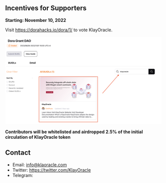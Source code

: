 ## Incentives for Supporters

**Starting: November 10, 2022**

Visit https://dorahacks.io/dora/1/ to vote KlayOracle.

![Vote KlayOracle](https://github.com/alofeoluwafemi/klay-oracle-presentation/blob/master/images/vote-us.png)

**Contributors will be whitelisted and airdropped 2.5% of the initial circulation of KlayOracle token**

## Contact

- Email: <info@klaoracle.com>
- Twitter: https://twitter.com/KlayOracle
- Telegram:
